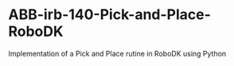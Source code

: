 # ABB-irb-140-Pick-and-Place-RoboDK
Implementation of a Pick and Place rutine in RoboDK using Python
